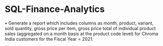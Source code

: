 # SQL-Finance-Analytics
•	Generate a report which includes columns as month, product, variant, sold quantity, gross price per item, gross price total of individual product sales (aggregated on a month basis at the product code level) for Chroma India customers for the Fiscal Year = 2021.
